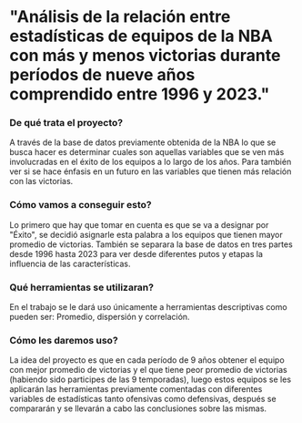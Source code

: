 # "Análisis de la relación entre estadísticas de equipos de la NBA con más y menos victorias durante períodos de nueve años comprendido entre 1996 y 2023."
### De qué trata el proyecto? 
A través de la base de datos previamente obtenida de la NBA lo que se busca hacer es determinar cuales son aquellas variables que se ven más involucradas en el éxito de los equipos a lo largo de los años. Para también ver si se hace énfasis en un futuro en las variables que tienen más relación con las victorias.
### Cómo vamos a conseguir esto? 
Lo primero que hay que tomar en cuenta es que se va a designar por "Éxito", se decidió asignarle esta palabra a los equipos que tienen mayor promedio de victorias. También se separara la base de datos en tres partes desde 1996 hasta 2023 para ver desde diferentes putos y etapas la influencia de las características.
### Qué herramientas se utilizaran?
En el trabajo se le dará uso únicamente a herramientas descriptivas como pueden ser: Promedio, dispersión y correlación.
### Cómo les daremos uso? 
La idea del proyecto es que en cada período de 9 años obtener el equipo con mejor promedio de victorias y el que tiene peor promedio de victorias (habiendo sido participes de las 9 temporadas), luego estos equipos se les aplicarán las herramientas previamente comentadas con diferentes variables de estadísticas tanto ofensivas como defensivas, después se compararán y se llevarán a cabo las conclusiones sobre las mismas.
